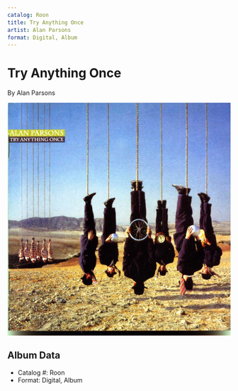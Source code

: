 ```yaml
---
catalog: Roon
title: Try Anything Once
artist: Alan Parsons
format: Digital, Album
---
```


# Try Anything Once

By Alan Parsons

![](../../assets/albumcovers/Alan_Parsons-Try_Anything_Once.png)

## Album Data

- Catalog #: Roon
- Format: Digital, Album

